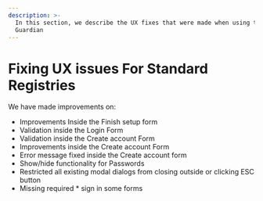 ```yaml
---
description: >-
  In this section, we describe the UX fixes that were made when using the
  Guardian
---
```


# Fixing UX issues For Standard Registries

We have made improvements on:&#x20;

* Improvements Inside the Finish setup form&#x20;
* Validation inside the Login Form
* Validation inside the Create account Form&#x20;
* Improvements inside the Create account Form&#x20;
* Error message fixed inside the Create account form&#x20;
* Show/hide functionality for Passwords
* Restricted all existing modal dialogs from closing outside or clicking ESC button&#x20;
* Missing required \* sign in some forms&#x20;
